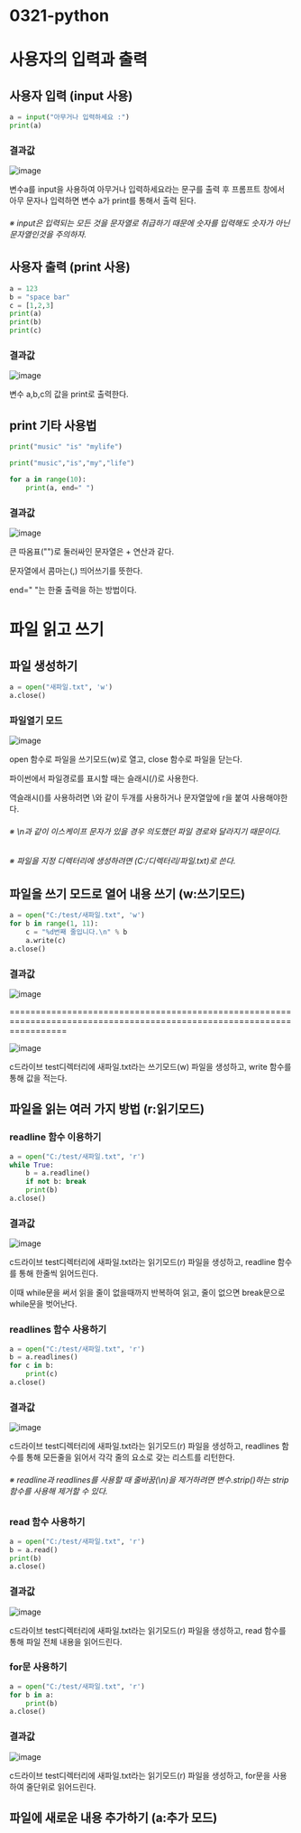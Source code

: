 # 0321-python
# 사용자의 입력과 출력
## 사용자 입력 (input 사용)
```python
a = input("아무거나 입력하세요 :")
print(a)
```
### 결과값
![image](https://user-images.githubusercontent.com/104752580/226493017-90f2960d-6546-41fc-98b2-f2005511ee3c.png)

변수a를 input을 사용하여 아무거나 입력하세요라는 문구를 출력 후 프롬프트 창에서 아무 문자나 입력하면 변수 a가 print를 통해서 출력 된다.
###### ※ input은 입력되는 모든 것을 문자열로 취급하기 때문에 숫자를 입력해도 숫자가 아닌 문자열인것을 주의하자.
## 사용자 출력 (print 사용)
```python
a = 123
b = "space bar"
c = [1,2,3]
print(a)
print(b)
print(c)
```
### 결과값
![image](https://user-images.githubusercontent.com/104752580/226493921-9a406657-03b5-4321-bd58-4ebc3b85888d.png)

변수 a,b,c의 값을 print로 출력한다.
## print 기타 사용법
```python
print("music" "is" "mylife")

print("music","is","my","life")

for a in range(10):
    print(a, end=" ")
```
### 결과값
![image](https://user-images.githubusercontent.com/104752580/226494258-5588a82c-4973-40ee-8992-6214ecfa9cc4.png)

큰 따옴표("")로 둘러싸인 문자열은 + 연산과 같다.

문자열에서 콤마는(,) 띄어쓰기를 뜻한다.

end=" "는 한줄 출력을 하는 방법이다.

# 파일 읽고 쓰기
## 파일 생성하기
```python
a = open("새파일.txt", 'w')
a.close()
```
### 파일열기 모드
![image](https://user-images.githubusercontent.com/104752580/226497360-ee277cc4-7d4b-490a-9a12-aaea8e3e95cc.png)

open 함수로 파일을 쓰기모드(w)로 열고, close 함수로 파일을 닫는다. 

파이썬에서 파일경로를 표시할 때는 슬래시(/)로 사용한다.

역슬래시(\)를 사용하려면 \\와 같이 두개를 사용하거나 문자열앞에 r을 붙여 사용해야한다.

###### ※ \n과 같이 이스케이프 문자가 있을 경우 의도했던 파일 경로와 달라지기 때문이다.

###### ※ 파일을 지정 디렉터리에 생성하려면 (C:/디렉터리/파일.txt)로 쓴다.
## 파일을 쓰기 모드로 열어 내용 쓰기 (w:쓰기모드)
```python
a = open("C:/test/새파일.txt", 'w')
for b in range(1, 11):
    c = "%d번째 줄입니다.\n" % b
    a.write(c)
a.close()
```
### 결과값
![image](https://user-images.githubusercontent.com/104752580/226498395-e6f4f2b8-913f-4453-aabe-ab7366ff8a6f.png)

=======================================================================================================================

![image](https://user-images.githubusercontent.com/104752580/226498445-81f8cf01-2576-4b06-94a6-5f31db5d2fd9.png)

c드라이브 test디렉터리에 새파일.txt라는 쓰기모드(w) 파일을 생성하고, write 함수를 통해 값을 적는다. 
## 파일을 읽는 여러 가지 방법 (r:읽기모드)
### readline 함수 이용하기
```python
a = open("C:/test/새파일.txt", 'r')
while True:
    b = a.readline()
    if not b: break
    print(b)
a.close()
```
### 결과값
![image](https://user-images.githubusercontent.com/104752580/226501725-1d77c25d-036a-4cf2-bf91-c6b20ca98b6a.png)

c드라이브 test디렉터리에 새파일.txt라는 읽기모드(r) 파일을 생성하고, readline 함수를 통해 한줄씩 읽어드린다.

이때 while문을 써서 읽을 줄이 없을때까지 반복하여 읽고, 줄이 없으면 break문으로 while문을 벗어난다. 
### readlines 함수 사용하기
```python
a = open("C:/test/새파일.txt", 'r')
b = a.readlines()
for c in b:
    print(c)
a.close()
```
### 결과값
![image](https://user-images.githubusercontent.com/104752580/226502399-2e2ec5bf-5c20-47c7-947a-43e970aaf772.png)

c드라이브 test디렉터리에 새파일.txt라는 읽기모드(r) 파일을 생성하고, readlines 함수를 통해 모든줄을 읽어서 각각 줄의 요소로 갖는 리스트를 리턴한다.
###### ※ readline과 readlines를 사용할 때 줄바꿈(\n)을 제거하려면 변수.strip()하는 strip함수를 사용해 제거할 수 있다.
### read 함수 사용하기
```python
a = open("C:/test/새파일.txt", 'r')
b = a.read()
print(b)
a.close()
```
### 결과값
![image](https://user-images.githubusercontent.com/104752580/226502937-fb4b119c-efe5-4c08-8dbe-3f2498cf5d14.png)

c드라이브 test디렉터리에 새파일.txt라는 읽기모드(r) 파일을 생성하고, read 함수를 통해 파일 전체 내용을 읽어드린다.
### for문 사용하기
```python
a = open("C:/test/새파일.txt", 'r')
for b in a:
    print(b)
a.close()
```
### 결과값
![image](https://user-images.githubusercontent.com/104752580/226503357-9794d793-9071-4176-bb46-0a7a8365aa00.png)

c드라이브 test디렉터리에 새파일.txt라는 읽기모드(r) 파일을 생성하고, for문을 사용하여 줄단위로 읽어드린다.
## 파일에 새로운 내용 추가하기 (a:추가 모드)



